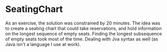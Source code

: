 # SeatingChart

As an exercise, the solution was constrained by 20 minutes.  The idea was to create a seating chart that could take reservations, and hold information on the longest sequence of empty seats.  Finding the longest subsequence of empty seats took most of the time.  Dealing with Jva syntax as well (as Java isn't a language I use at work).
